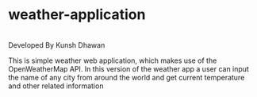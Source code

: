 # weather-application
<br>
Developed By Kunsh Dhawan 
<br>
<p>
  This is simple weather web application, which makes use of the OpenWeatherMap API.
  In this version of the weather app a user can input the name of any city from around the world and get current temperature and other related information 
</p>

